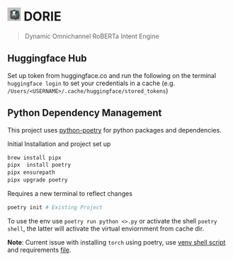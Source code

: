 # <img src="./docs/static/img/Image.jpeg" alt="drawing" width="30"/> DORIE
> Dynamic Omnichannel RoBERTa Intent Engine

## Huggingface Hub
Set up token from huggingface.co and run the following on the terminal `huggingface login` to set your credentials in a cache (e.g. `/Users/<USERNAME>/.cache/huggingface/stored_tokens`)

## Python Dependency Management
This project uses [python-poetry](https://python-poetry.org) for python packages and dependencies. 

Initial Installation and project set up
```bash
brew install pipx
pipx  install poetry
pipx ensurepath 
pipx upgrade poetry
```

Requires a new terminal to reflect changes
```bash
poetry init # Existing Project
```

To use the env use `poetry run python <>.py` or activate the shell `poetry shell`, the latter will activate the virtual enviornment from cache dir.

**Note**: Current issue with installing `torch` using poetry, use [venv shell script](./libs/dorie/virtualenv.sh) and requirements [file](./requirements.txt).